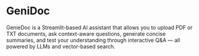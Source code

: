 # GeniDoc
GenieDoc is a Streamlit-based AI assistant that allows you to upload PDF or TXT documents, ask context-aware questions, generate concise summaries, and test your understanding through interactive Q&amp;A — all powered by LLMs and vector-based search.
